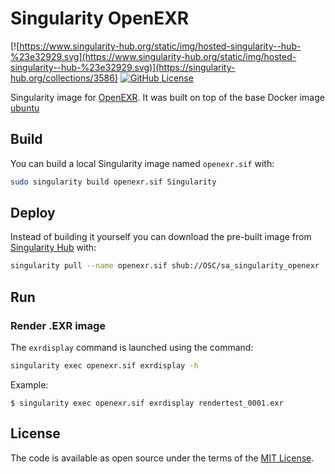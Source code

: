 # Singularity OpenEXR

[![https://www.singularity-hub.org/static/img/hosted-singularity--hub-%23e32929.svg](https://www.singularity-hub.org/static/img/hosted-singularity--hub-%23e32929.svg)](https://singularity-hub.org/collections/3586)
[![GitHub License](https://img.shields.io/badge/license-MIT-green.svg)](https://opensource.org/licenses/MIT)

Singularity image for [OpenEXR](https://www.openexr.com/). It was built on top of the base Docker image [ubuntu](https://hub.docker.com/_/ubuntu)

## Build

You can build a local Singularity image named `openexr.sif` with:

```sh
sudo singularity build openexr.sif Singularity
```

## Deploy

Instead of building it yourself you can download the pre-built image from [Singularity Hub](https://www.singularity-hub.org) with:

```sh
singularity pull --name openexr.sif shub://OSC/sa_singularity_openexr
```

## Run

### Render .EXR image

The `exrdisplay` command is launched using the command:

```sh
singularity exec openexr.sif exrdisplay -h
```

Example:

```console
$ singularity exec openexr.sif exrdisplay rendertest_0001.exr
```

## License

The code is available as open source under the terms of the [MIT License](http://opensource.org/licenses/MIT).
